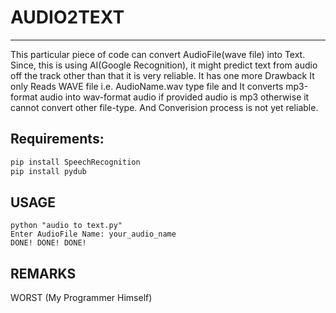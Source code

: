 # AUDIO2TEXT
________________________________________________________________________________________________
This particular piece of code can convert AudioFile(wave file) into Text.
Since, this is using AI(Google Recognition), it might predict text from audio off the track other than that
it is very reliable.
It has one more Drawback
It only Reads WAVE file i.e. AudioName.wav type file and
It converts mp3-format audio into wav-format audio if provided audio is mp3 otherwise it cannot convert
other file-type. And Converision process is not yet reliable.
## Requirements:
````python
pip install SpeechRecognition
pip install pydub
````
## USAGE
````
python "audio to text.py"
Enter AudioFile Name: your_audio_name
DONE! DONE! DONE!
````
## REMARKS
WORST (My Programmer Himself)